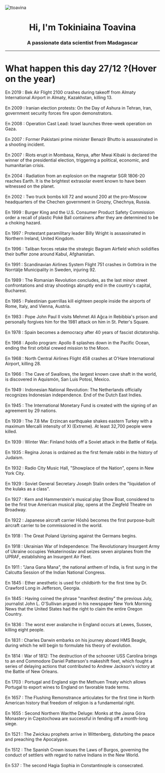 
<p align="left"> <img src="https://komarev.com/ghpvc/?username=ttoavina&label=Profile%20views&color=0e75b6&style=flat" alt="ttoavina" /> </p>
<h1 align="center">Hi, I'm Tokiniaina Toavina</h1>
<h3 align="center">A passionate data scientist from Madagascar</h3>
    
<hr/>
<h1> What happen this day 27/12 ?(Hover on the year)</h1>

En 2019 : Bek Air Flight 2100 crashes during takeoff from Almaty International Airport in Almaty, Kazakhstan, killing 13.
<br/><br/>
En 2009 : Iranian election protests: On the Day of Ashura in Tehran, Iran, government security forces fire upon demonstrators.
<br/><br/>
En 2008 : Operation Cast Lead: Israel launches three-week operation on Gaza.
<br/><br/>
En 2007 : Former Pakistani prime minister Benazir Bhutto is assassinated in a shooting incident.
<br/><br/>
En 2007 : Riots erupt in Mombasa, Kenya, after Mwai Kibaki is declared the winner of the presidential election, triggering a political, economic, and humanitarian crisis.
<br/><br/>
En 2004 : Radiation from an explosion on the magnetar SGR 1806-20 reaches Earth. It is the brightest extrasolar event known to have been witnessed on the planet.
<br/><br/>
En 2002 : Two truck bombs kill 72 and wound 200 at the pro-Moscow headquarters of the Chechen government in Grozny, Chechnya, Russia.
<br/><br/>
En 1999 : Burger King and the U.S. Consumer Product Safety Commission order a recall of plastic Poké Ball containers after they are determined to be a choking hazard.
<br/><br/>
En 1997 : Protestant paramilitary leader Billy Wright is assassinated in Northern Ireland, United Kingdom.
<br/><br/>
En 1996 : Taliban forces retake the strategic Bagram Airfield which solidifies their buffer zone around Kabul, Afghanistan.
<br/><br/>
En 1991 : Scandinavian Airlines System Flight 751 crashes in Gottröra in the Norrtälje Municipality in Sweden, injuring 92.
<br/><br/>
En 1989 : The Romanian Revolution concludes, as the last minor street confrontations and stray shootings abruptly end in the country's capital, Bucharest.
<br/><br/>
En 1985 : Palestinian guerrillas kill eighteen people inside the airports of Rome, Italy, and Vienna, Austria.
<br/><br/>
En 1983 : Pope John Paul II visits Mehmet Ali Ağca in Rebibbia's prison and personally forgives him for the 1981 attack on him in St. Peter's Square.
<br/><br/>
En 1978 : Spain becomes a democracy after 40 years of fascist dictatorship.
<br/><br/>
En 1968 : Apollo program: Apollo 8 splashes down in the Pacific Ocean, ending the first orbital crewed mission to the Moon.
<br/><br/>
En 1968 : North Central Airlines Flight 458 crashes at O'Hare International Airport, killing 28.
<br/><br/>
En 1966 : The Cave of Swallows, the largest known cave shaft in the world, is discovered in Aquismón, San Luis Potosí, Mexico.
<br/><br/>
En 1949 : Indonesian National Revolution: The Netherlands officially recognizes Indonesian independence. End of the Dutch East Indies.
<br/><br/>
En 1945 : The International Monetary Fund is created with the signing of an agreement by 29 nations.
<br/><br/>
En 1939 : The 7.8 Mw  Erzincan earthquake shakes eastern Turkey with a maximum Mercalli intensity of XI (Extreme). At least 32,700 people were killed.
<br/><br/>
En 1939 : Winter War: Finland holds off a Soviet attack in the Battle of Kelja.
<br/><br/>
En 1935 : Regina Jonas is ordained as the first female rabbi in the history of Judaism.
<br/><br/>
En 1932 : Radio City Music Hall, "Showplace of the Nation", opens in New York City.
<br/><br/>
En 1929 : Soviet General Secretary Joseph Stalin orders the "liquidation of the kulaks as a class".
<br/><br/>
En 1927 : Kern and Hammerstein's musical play Show Boat, considered to be the first true American musical play, opens at the Ziegfeld Theatre on Broadway.
<br/><br/>
En 1922 : Japanese aircraft carrier Hōshō becomes the first purpose-built aircraft carrier to be commissioned in the world.
<br/><br/>
En 1918 : The Great Poland Uprising against the Germans begins.
<br/><br/>
En 1918 : Ukrainian War of Independence: The Revolutionary Insurgent Army of Ukraine occupies Yekaterinoslav and seizes seven airplanes from the UPRAF, establishing an Insurgent Air Fleet.
<br/><br/>
En 1911 : "Jana Gana Mana", the national anthem of India, is first sung in the Calcutta Session of the Indian National Congress.
<br/><br/>
En 1845 : Ether anesthetic is used for childbirth for the first time by Dr. Crawford Long in Jefferson, Georgia.
<br/><br/>
En 1845 : Having coined the phrase "manifest destiny" the previous July, journalist John L. O'Sullivan argued in his newspaper New York Morning News that the United States had the right to claim the entire Oregon Country.
<br/><br/>
En 1836 : The worst ever avalanche in England occurs at Lewes, Sussex, killing eight people.
<br/><br/>
En 1831 : Charles Darwin embarks on his journey aboard HMS Beagle, during which he will begin to formulate his theory of evolution.
<br/><br/>
En 1814 : War of 1812: The destruction of the schooner USS Carolina brings to an end Commodore Daniel Patterson's makeshift fleet, which fought a series of delaying actions that contributed to Andrew Jackson's victory at the Battle of New Orleans.
<br/><br/>
En 1703 : Portugal and England sign the Methuen Treaty which allows Portugal to export wines to England on favorable trade terms.
<br/><br/>
En 1657 : The Flushing Remonstrance articulates for the first time in North American history that freedom of religion is a fundamental right.
<br/><br/>
En 1655 : Second Northern War/the Deluge: Monks at the Jasna Góra Monastery in Częstochowa are successful in fending off a month-long siege.
<br/><br/>
En 1521 : The Zwickau prophets arrive in Wittenberg, disturbing the peace and preaching the Apocalypse.
<br/><br/>
En 1512 : The Spanish Crown issues the Laws of Burgos, governing the conduct of settlers with regard to native Indians in the New World.
<br/><br/>
En 537 : The second Hagia Sophia in Constantinople is consecrated.
<br/><br/>
